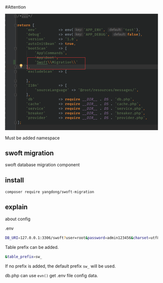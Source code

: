 #Attention

![](app.jpg)

Must be added namespace

## swoft migration

swoft database migration component

## install

```sh
composer require yangdong/swoft-migration
```

## explain

about config

.env 

```sh
DB_URI=127.0.0.1:3306/swoft?user=root&password=admin123456&charset=utf8mb4&table_prefix=sw_,127.0.0.1:3306/swoft?user=root&password=admin123456&charset=utf8mb4&table_prefix=sw_

```
Table prefix can be added.

```sh
&table_prefix=sw_
```

If no prefix is added, the default prefix ``` sw_ ``` will be used.

db.php can use ```evn()``` get .env file config data.
